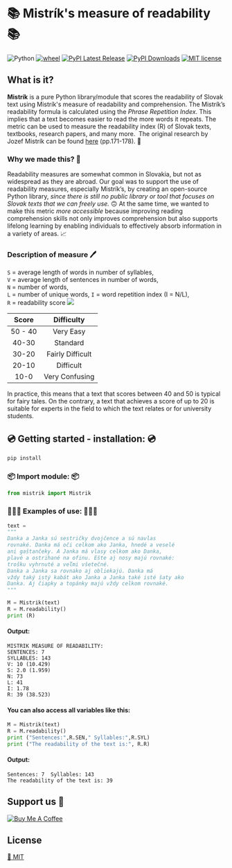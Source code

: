 # 📚 Mistrík's measure of readability 📚
 ![Python](https://img.shields.io/badge/python-3.x-blue.svg)  [![wheel](https://img.shields.io/badge/wheel-yes-ff00c9.svg)](https://test.pypi.org/project/mistrik/)  [![PyPI Latest Release](https://img.shields.io/pypi/v/pandas.svg)](https://test.pypi.org/project/mistrik/) [![PyPI Downloads](https://img.shields.io/pypi/dm/pandas.svg?label=PyPI%20downloads)](https://test.pypi.org/project/mistrik/) 
 [![MIT license](https://img.shields.io/badge/License-MIT-green.svg)](https://lbesson.mit-license.org/) 

## What is it?
**Mistrík** is a pure Python library/module that scores the readability of Slovak text using Mistrík's measure of readability and comprehension. The Mistrík’s readability formula is calculated using the _Phrase Repetition Index_. This implies that a text becomes easier to read the more words it repeats. The metric can be used to measure the readability index (R) of Slovak texts, textbooks, research papers, and many more. 
The original research by Jozef Mistrík can be found [here](https://www.juls.savba.sk/ediela/sr/1968/3/sr1968-3-lq.pdf#page=46) (pp.171-178). 📑

### Why we made this? 🤔
Readability measures are somewhat common in Slovakia, but not as widespread as they are abroad. Our goal was to support the use of readability measures, especially Mistrík’s, by creating an open-source Python library, _since there is still no public library or tool that focuses on Slovak texts that we can freely use._ 🙃 
At the same time, we wanted to make this metric _more accessible_ because improving reading comprehension skills not only improves comprehension but also supports lifelong learning by enabling individuals to effectively absorb information in a variety of areas. 📈

### Description of measure 🖊️ 
`S` = average length of words in number of syllables,\
`V` = average length of sentences in number of words,\
`N` = number of words,\
`L` = number of unique words,
`I` = word repetition index (I = N/L),\
`R` = readability score <img src="https://latex.codecogs.com/svg.image?50 - ((S * V) / I)" /> 

| Score |    Difficulty     |
|:---:|:---:|
|50 - 40| Very Easy         |
| 40-30 | Standard          |
| 30-20 | Fairly Difficult  |
| 20-10 | Difficult         |
| 10-0 |  Very Confusing    |

In practice, this means that a text that scores between 40 and 50 is typical for fairy tales. On the contrary, a text that achieves a score of up to 20 is suitable for experts in the field to which the text relates or for university students.

## 💿 Getting started - installation: 💿
```python
pip install
```

### 📦 Import module: 📦
```python
from mistrik import Mistrik
```

### 👩🏻‍💻 Examples of use: 🧑🏻‍💻 
```python
text = 
"""
Danka a Janka sú sestričky dvojčence a sú navlas
rovnaké. Danka má oči celkom ako Janka, hnedé a veselé
ani gaštančeky. A Janka má vlasy celkom ako Danka,
plavé a ostrihané na ofinu. Ešte aj nosy majú rovnaké:
trošku vyhrnuté a veľmi všetečné.
Danka a Janka sa rovnako aj obliekajú. Danka má
vždy taký istý kabát ako Janka a Janka také isté šaty ako
Danka. Aj čiapky a topánky majú vždy celkom rovnaké.
"""

M = Mistrik(text)
R = M.readability()
print (R)
```
#### Output: 
```{r df-drop-ok, class.source="bg-success"}
MISTRIK MEASURE OF READABILITY:
SENTENCES: 7
SYLLABLES: 143
V: 10 (10.429)
S: 2.0 (1.959)
N: 73
L: 41
I: 1.78
R: 39 (38.523)
```
#### You can also access all variables like this:
```python
M = Mistrik(text)
R = M.readability()
print ("Sentences:",R.SEN," Syllables:",R.SYL)
print ("The readability of the text is:", R.R)
```
#### Output: 
```{r df-drop-ok, class.source="bg-success"}
Sentences: 7  Syllables: 143
The readability of the text is: 39
```

## Support us 🌟

<a href="https://buymeacoffee.com/ducducdevs" target="_blank](https://buymeacoffee.com/ducducdevs
)"><img src="https://bmc-cdn.nyc3.digitaloceanspaces.com/BMC-button-images/custom_images/orange_img.png" alt="Buy Me A Coffee" style="height: auto !important;width: auto !important;" ></a>

## License

[📜 MIT](LICENSE)

